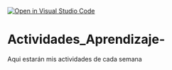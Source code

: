 [![Open in Visual Studio Code](https://classroom.github.com/assets/open-in-vscode-c66648af7eb3fe8bc4f294546bfd86ef473780cde1dea487d3c4ff354943c9ae.svg)](https://classroom.github.com/online_ide?assignment_repo_id=8500709&assignment_repo_type=AssignmentRepo)
# Actividades_Aprendizaje-
Aqui estarán mis actividades de cada semana
